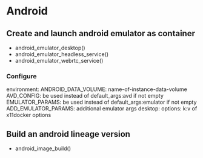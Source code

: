 # Android

## Create and launch android emulator as container

+ android_emulator_desktop()
+ android_emulator_headless_service()
+ android_emulator_webrtc_service()

### Configure

environment:
  ANDROID_DATA_VOLUME: name-of-instance-data-volume
  AVD_CONFIG: be used instead of default_args:avd if not empty
  EMULATOR_PARAMS: be used instead of default_args:emulator if not empty
  ADD_EMULATOR_PARAMS: additional emulator args
desktop:
  options:
    k:v of x11docker options

## Build an android lineage version

+ android_image_build()
